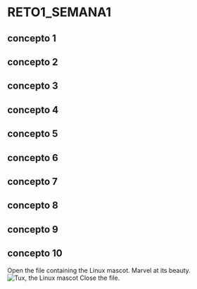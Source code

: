 # RETO1_SEMANA1

## concepto 1

## concepto 2

## concepto 3

## concepto 4

## concepto 5

## concepto 6

## concepto 7

## concepto 8

## concepto 9

## concepto 10

Open the file containing the Linux mascot.
Marvel at its beauty.
![Tux, the Linux mascot](/assets/images/tux.png)
Close the file.
